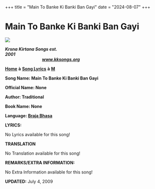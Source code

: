+++
title = "Main To Banke Ki Banki Ban Gayi"
date = "2024-08-07"
+++

# Main To Banke Ki Banki Ban Gayi
**[![](http://kksongs.org/image_files/image002.jpg)](http://kksongs.org/)**

**_Krsna_** **_Kirtana Songs est. 2001_**                                                                                                                                                      **_www.kksongs.org_**

**[Home](http://kksongs.org/)** **à** **[Song Lyrics](http://kksongs.org/lyrics.html)** **à** **[M](http://kksongs.org/songs/song_m.html)**

**Song Name: Main To Banke Ki Banki Ban Gayi**

**Official Name: None**

**Author: Traditional**

**Book Name: None**

**Language: [Braja Bhasa](http://kksongs.org/language/list/braja_bhasa.html)**

**LYRICS:**

No Lyrics available for this song!

**TRANSLATION**

No Translation available for this song!

**REMARKS/EXTRA INFORMATION:**

No Extra Information available for this song!

**UPDATED:** July 4, 2009